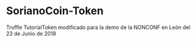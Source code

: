 # SorianoCoin-Token
Truffle TutorialToken modificado para la demo de la NONCONF en León del 23 de Junio de 2018
